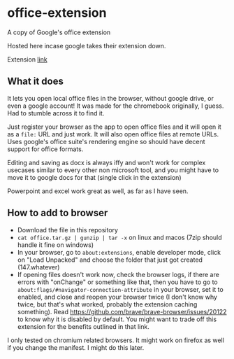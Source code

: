 # office-extension

A copy of Google's office extension

Hosted here incase google takes their extension down.

Extension [link](https://chrome.google.com/webstore/detail/office-editing-for-docs-s/gbkeegbaiigmenfmjfclcdgdpimamgkj/related?hl=en-GB)

## What it does

It lets you open local office files in the browser, without google drive, or even a google account!
It was made for the chromebook originally, I guess. Had to stumble across it to find it.

Just register your browser as the app to open office files and it will open it as a `file:` URL and just work.
It will also open office files at remote URLs. Uses google's office suite's rendering engine so should have decent support for office formats.

Editing and saving as docx is always iffy and won't work for complex usecases similar to every
other non microsoft tool, and you might have to move it to google docs for that (single click in the extension)

Powerpoint and excel work great as well, as far as I have seen.

## How to add to browser

 - Download the file in this repository
 - `cat office.tar.gz | gunzip | tar -x` on linux and macos (7zip should handle it fine on windows)
 - In your browser, go to `about:extensions`, enable developer mode, click on "Load Unpacked" and choose the folder that just got created (147.whatever)
 - If opening files doesn't work now, check the browser logs, if there are errors with "onChange" or something like that, then you have to
   go to `about:flags/#navigator-connection-attribute` in your browser, set it to enabled, and close and reopen your browser twice (I don't know why twice,
   but that's what worked, probably the extension caching something). Read https://github.com/brave/brave-browser/issues/20122 to know why
   it is disabled by default. You might want to trade off this extension for the benefits outlined in that link.

I only tested on chromium related browsers. It might work on firefox as well if you change the manifest. I might do this later.
